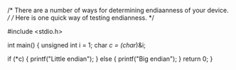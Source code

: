 /* There are a number of ways for determining endiaanness of your device. */
/* Here is one quick way of testing endianness. */

#include <stdio.h>

int main() 
{
   unsigned int i = 1;
   char *c = (char*)&i;

   if (*c) {
       printf("Little endian");
   } else {
       printf("Big endian");
   }
   return 0;
}
